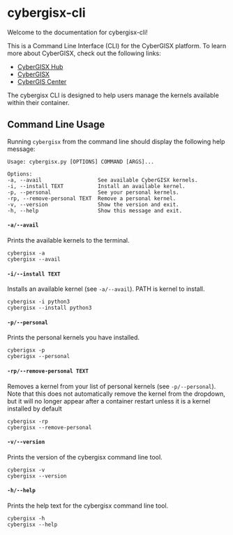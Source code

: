 # cybergisx-cli

Welcome to the documentation for cybergisx-cli!

This is a Command Line Interface (CLI) for the CyberGISX platform. To learn more about CyberGISX, check out the following links:

* [CyberGISX Hub](https://cybergisxhub.cigi.illinois.edu/)
* [CyberGISX](https://cybergisx.cigi.illinois.edu/)
* [CyberGIS Center](https://cybergis.illinois.edu/)

The cybergisx CLI is designed to help users manage the kernels available within their container.

## Command Line Usage

Running `cybergisx` from the command line should display the following help message:

    Usage: cybergisx.py [OPTIONS] COMMAND [ARGS]...

    Options:
    -a, --avail                  See available CyberGISX kernels.
    -i, --install TEXT           Install an available kernel.
    -p, --personal               See your personal kernels.
    -rp, --remove-personal TEXT  Remove a personal kernel.
    -v, --version                Show the version and exit.
    -h, --help                   Show this message and exit.

#### `-a/--avail`

Prints the available kernels to the terminal.

    cybergisx -a
    cybergisx --avail

#### `-i/--install TEXT`

Installs an available kernel (see `-a/--avail`). PATH is kernel to install.

    cybergisx -i python3
    cybergisx --install python3

#### `-p/--personal`

Prints the personal kernels you have installed.

    cyberigsx -p
    cyberigsx --personal

#### `-rp/--remove-personal TEXT`

Removes a kernel from your list of personal kernels (see `-p/--personal`). Note that
this does not automatically remove the kernel from the dropdown, but it will no longer
appear after a container restart unless it is a kernel installed by default

    cybergisx -rp
    cybergisx --remove-personal

#### `-v/--version`

Prints the version of the cybergisx command line tool.

    cybergisx -v
    cybergisx --version

#### `-h/--help`

Prints the help text for the cybergisx command line tool.

    cybergisx -h
    cybergisx --help

